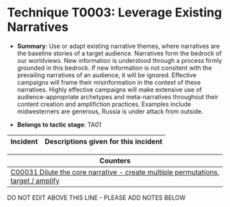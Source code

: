 # Technique T0003: Leverage Existing Narratives

* **Summary**: Use or adapt existing narrative themes, where narratives are the baseline stories of a target audience. Narratives form the bedrock of our worldviews. New information is understood through a process firmly grounded in this bedrock. If new information is not consitent with the prevailing narratives of an audience, it will be ignored. Effective campaigns will frame their misinformation in the context of these narratives. Highly effective campaigns will make extensive use of audience-appropriate archetypes and meta-narratives throughout their content creation and amplifiction practices. Examples include midwesterners are generous, Russia is under attack from outside.

* **Belongs to tactic stage**: TA01


| Incident | Descriptions given for this incident |
| -------- | -------------------- |



| Counters |
| -------- |
| [C00031 Dilute the core narrative - create multiple permutations, target / amplify](../counters/C00031.md) |


DO NOT EDIT ABOVE THIS LINE - PLEASE ADD NOTES BELOW